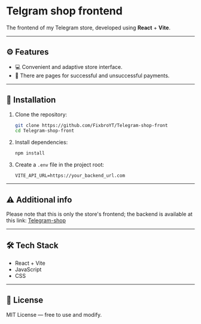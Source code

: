# Telgram shop frontend

The frontend of my Telegram store, developed using **React** + **Vite**.

---

## ⚙️ Features

- 💻 Convenient and adaptive store interface.
- 📄 There are pages for successful and unsuccessful payments.

---

## 🔧 Installation

1. Clone the repository:
   ```bash
   git clone https://github.com/FixbroYT/Telegram-shop-front
   cd Telegram-shop-front

2. Install dependencies:

   ```bash
   npm install
   ```

3. Create a `.env` file in the project root:

   ```
   VITE_API_URL=https://your_backend_url.com
   ```

---

## ⚠ Additional info

Please note that this is only the store's frontend; the backend is available at this link: [Telegram-shop](https://github.com/FixbroYT/Telegram-shop/tree/master)

---

## 🛠 Tech Stack

* React + Vite
* JavaScript
* CSS

---

## 📄 License

MIT License — free to use and modify.
